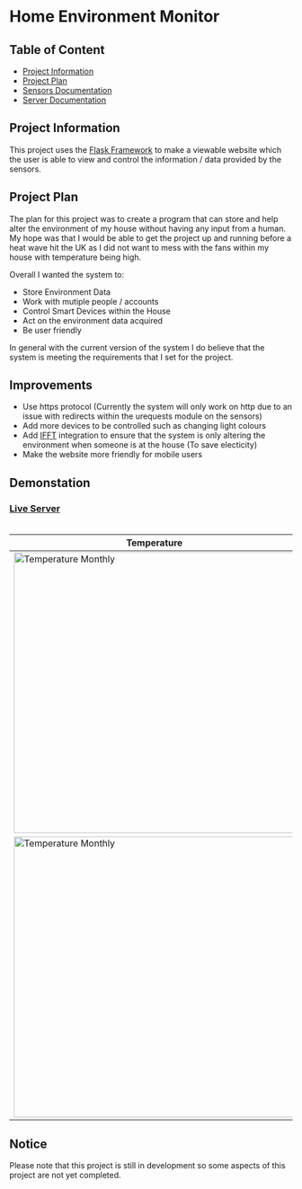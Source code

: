 # Home Environment Monitor

## Table of Content
- [Project Information](#project-information)
- [Project Plan](#project-plan)
- [Sensors Documentation](MicroControllers)
- [Server Documentation](Server)

## Project Information
This project uses the [Flask Framework](https://github.com/pallets/flask) to make a viewable website which the user
is able to view and control the information / data provided by the sensors.

## Project Plan
The plan for this project was to create a program that can store and help alter the environment of my house without having any input from a human. My hope was that I would be able to get the project up and running before a heat wave hit the UK as I did not want to mess with the fans within my house with temperature being high. 

Overall I wanted the system to:
- Store Environment Data
- Work with mutiple people / accounts
- Control Smart Devices within the House
- Act on the environment data acquired
- Be user friendly

In general with the current version of the system I do believe that the system is meeting the requirements that I set for the project.

## Improvements
- Use https protocol (Currently the system will only work on http due to an issue with redirects within the urequests module on the sensors) 
- Add more devices to be controlled such as changing light colours
- Add [IFFT](https://ifttt.com/) integration to ensure that the system is only altering the environment when someone is at the house (To save electicity) 
- Make the website more friendly for mobile users

## Demonstation
<h3>
  <a href="http://188.34.166.212:8080/" target="_blank">
    Live Server
  </a>
  <br><br>
</h3>
<table>
  <thead>
    <tr>
      <th>
        Temperature
      </th>
      <th>
        Humidity
      </th>
    </tr>
  </thead>
  <tbody>
    <tr>
      <td>
        <img src="http://188.34.166.212:8080/static/graphs/monthly_temp.png" alt="Temperature Monthly" width="500"/>
      </td>
      <td>
        <img src="http://188.34.166.212:8080/static/graphs/monthly_hum.png"" alt="Temperature Monthly" width="500"/>
      </td>
    </tr>
    <tr>
      <td>
        <img src="http://188.34.166.212:8080/static/graphs/hourly_temp.png" alt="Temperature Monthly" width="500"/>
      </td>
      <td>
        <img src="http://188.34.166.212:8080/static/graphs/hourly_hum.png"" alt="Temperature Monthly" width="500"/>
      </td>
    </tr>
  </tbody>
</table>




## Notice
Please note that this project is still in development so some aspects of this project are not yet completed.
